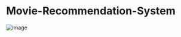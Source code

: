 # Movie-Recommendation-System
![image](https://user-images.githubusercontent.com/111272419/194683756-4ffab839-b7a7-4f13-915c-de45128ecf25.png)
